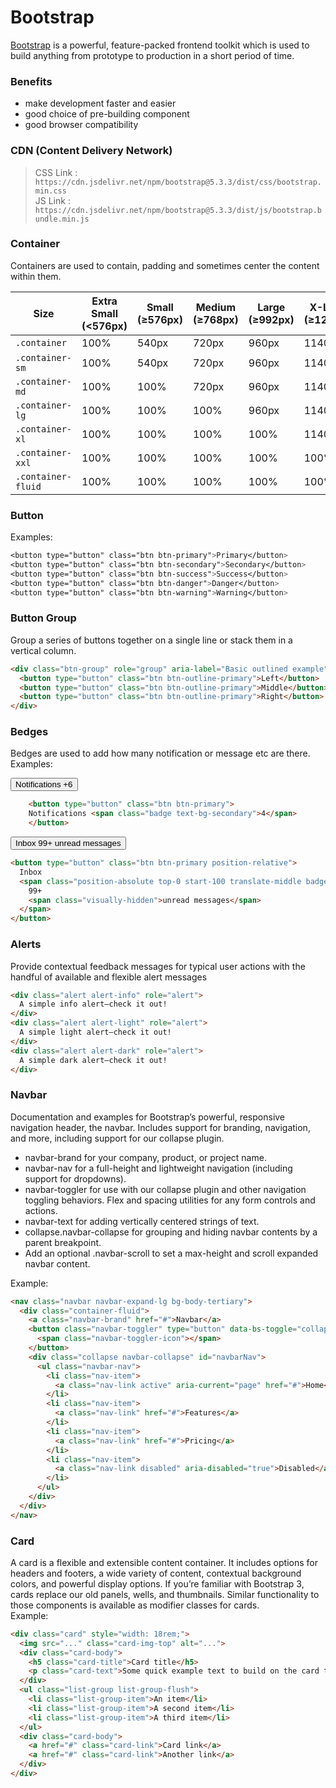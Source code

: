 # Bootstrap

[Bootstrap](https://getbootstrap.com/docs/5.3/getting-started/introduction/) is a powerful, feature-packed frontend toolkit 
which is used to build anything from prototype to production
in a short period of time.

### Benefits
- make development faster and easier
- good choice of pre-building component
- good browser compatibility

### CDN (Content Delivery Network)
 > CSS Link : `https://cdn.jsdelivr.net/npm/bootstrap@5.3.3/dist/css/bootstrap.min.css `<br>
 JS Link : `https://cdn.jsdelivr.net/npm/bootstrap@5.3.3/dist/js/bootstrap.bundle.min.js`

### Container

Containers are used to contain, padding and sometimes center the content
within them.

| Size         | Extra Small (<576px) | Small (≥576px) | Medium (≥768px) | Large (≥992px) | X-Large (≥1200px) | XX-Large (≥1400px) |
|-------------|---------------------|---------------|----------------|---------------|------------------|------------------|
| `.container`     | 100% | 540px | 720px | 960px | 1140px | 1320px |
| `.container-sm`  | 100% | 540px | 720px | 960px | 1140px | 1320px |
| `.container-md`  | 100% | 100% | 720px | 960px | 1140px | 1320px |
| `.container-lg`  | 100% | 100% | 100% | 960px | 1140px | 1320px |
| `.container-xl`  | 100% | 100% | 100% | 100% | 1140px | 1320px |
| `.container-xxl` | 100% | 100% | 100% | 100% | 100% | 1320px |
| `.container-fluid` | 100% | 100% | 100% | 100% | 100% | 100% |

### Button
Examples:
```css
<button type="button" class="btn btn-primary">Primary</button>
<button type="button" class="btn btn-secondary">Secondary</button>
<button type="button" class="btn btn-success">Success</button>
<button type="button" class="btn btn-danger">Danger</button>
<button type="button" class="btn btn-warning">Warning</button>
```

### Button Group

Group a series of buttons together on a single line or stack 
them in a vertical column.
```html
<div class="btn-group" role="group" aria-label="Basic outlined example">
  <button type="button" class="btn btn-outline-primary">Left</button>
  <button type="button" class="btn btn-outline-primary">Middle</button>
  <button type="button" class="btn btn-outline-primary">Right</button>
</div>
```

### Bedges

Bedges are used to add how many notification or message etc are there.
 Examples:

<button type="button" class="btn btn-primary">
    Notifications <span class="badge text-bg-secondary">+6</span>
    </button> <br>
    
```html
    <button type="button" class="btn btn-primary">
    Notifications <span class="badge text-bg-secondary">4</span>
    </button>
```

<button type="button" class="btn btn-primary position-relative">
  Inbox
  <span class="position-absolute top-0 start-100 translate-middle badge rounded-pill bg-danger">
    99+
    <span class="visually-hidden">unread messages</span>
  </span>
</button>

```html
<button type="button" class="btn btn-primary position-relative">
  Inbox
  <span class="position-absolute top-0 start-100 translate-middle badge rounded-pill bg-danger">
    99+
    <span class="visually-hidden">unread messages</span>
  </span>
</button>
```

### Alerts

Provide contextual feedback messages for typical user actions with the handful of available and flexible alert messages

```html
<div class="alert alert-info" role="alert">
  A simple info alert—check it out!
</div>
<div class="alert alert-light" role="alert">
  A simple light alert—check it out!
</div>
<div class="alert alert-dark" role="alert">
  A simple dark alert—check it out!
</div>
```
### Navbar

Documentation and examples for Bootstrap’s powerful, responsive navigation header, the navbar. Includes support for branding, navigation, and more, including support for our collapse plugin.

- navbar-brand for your company, product, or project name.
- navbar-nav for a full-height and lightweight navigation (including support for dropdowns).
- navbar-toggler for use with our collapse plugin and other navigation toggling behaviors.
Flex and spacing utilities for any form controls and actions.
- navbar-text for adding vertically centered strings of text.
- collapse.navbar-collapse for grouping and hiding navbar contents by a parent breakpoint.
- Add an optional .navbar-scroll to set a max-height and scroll expanded navbar content.

Example: 
```html
<nav class="navbar navbar-expand-lg bg-body-tertiary">
  <div class="container-fluid">
    <a class="navbar-brand" href="#">Navbar</a>
    <button class="navbar-toggler" type="button" data-bs-toggle="collapse" data-bs-target="#navbarNav" aria-controls="navbarNav" aria-expanded="false" aria-label="Toggle navigation">
      <span class="navbar-toggler-icon"></span>
    </button>
    <div class="collapse navbar-collapse" id="navbarNav">
      <ul class="navbar-nav">
        <li class="nav-item">
          <a class="nav-link active" aria-current="page" href="#">Home</a>
        </li>
        <li class="nav-item">
          <a class="nav-link" href="#">Features</a>
        </li>
        <li class="nav-item">
          <a class="nav-link" href="#">Pricing</a>
        </li>
        <li class="nav-item">
          <a class="nav-link disabled" aria-disabled="true">Disabled</a>
        </li>
      </ul>
    </div>
  </div>
</nav>
```

### Card

A card is a flexible and extensible content container. It includes options for headers and footers, a wide variety of content, contextual background colors, and powerful display options. If you’re familiar with Bootstrap 3, cards replace our old panels, wells, and thumbnails. Similar functionality to those components is available as modifier classes for cards. <br>
Example: 
```html
<div class="card" style="width: 18rem;">
  <img src="..." class="card-img-top" alt="...">
  <div class="card-body">
    <h5 class="card-title">Card title</h5>
    <p class="card-text">Some quick example text to build on the card title and make up the bulk of the card's content.</p>
  </div>
  <ul class="list-group list-group-flush">
    <li class="list-group-item">An item</li>
    <li class="list-group-item">A second item</li>
    <li class="list-group-item">A third item</li>
  </ul>
  <div class="card-body">
    <a href="#" class="card-link">Card link</a>
    <a href="#" class="card-link">Another link</a>
  </div>
</div>
```